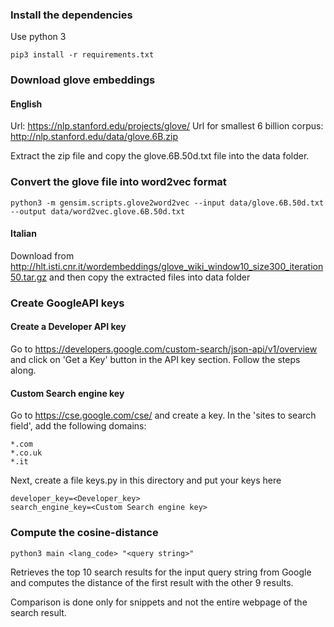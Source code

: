 ### Install the dependencies
Use python 3
```
pip3 install -r requirements.txt
```

### Download glove embeddings
#### English
Url: https://nlp.stanford.edu/projects/glove/
Url for smallest 6 billion corpus: http://nlp.stanford.edu/data/glove.6B.zip

Extract the zip file and copy the glove.6B.50d.txt file into the data folder.

### Convert the glove file into word2vec format
```
python3 -m gensim.scripts.glove2word2vec --input data/glove.6B.50d.txt --output data/word2vec.glove.6B.50d.txt
```

#### Italian
Download from http://hlt.isti.cnr.it/wordembeddings/glove_wiki_window10_size300_iteration50.tar.gz and then copy the extracted files into data folder

### Create GoogleAPI keys
#### Create a Developer API key
Go to https://developers.google.com/custom-search/json-api/v1/overview and click on 'Get a Key' button in the API key section. Follow the steps along.

#### Custom Search engine key
Go to https://cse.google.com/cse/ and create a key. In the 'sites to search field', add the following domains:

```
*.com
*.co.uk
*.it
```

Next, create a file keys.py in this directory and put your keys here
```
developer_key=<Developer_key>
search_engine_key=<Custom Search engine key>
```

### Compute the cosine-distance
```
python3 main <lang_code> "<query string>"
```

Retrieves the top 10 search results for the input query string from Google and computes the distance of the first result with the other 9 results.

Comparison is done only for snippets and not the entire webpage of the search result.
